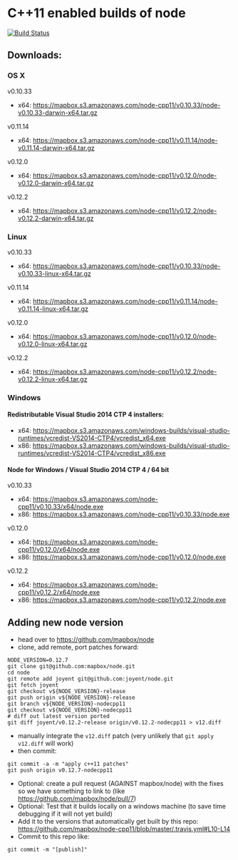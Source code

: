 # C++11 enabled builds of node

[![Build Status](https://travis-ci.org/mapbox/node-cpp11.svg?branch=master)](https://travis-ci.org/mapbox/node-cpp11)

## Downloads:

### OS X

v0.10.33
 - x64: https://mapbox.s3.amazonaws.com/node-cpp11/v0.10.33/node-v0.10.33-darwin-x64.tar.gz

v0.11.14
 - x64: https://mapbox.s3.amazonaws.com/node-cpp11/v0.11.14/node-v0.11.14-darwin-x64.tar.gz

v0.12.0
 - x64: https://mapbox.s3.amazonaws.com/node-cpp11/v0.12.0/node-v0.12.0-darwin-x64.tar.gz

v0.12.2
 - x64: https://mapbox.s3.amazonaws.com/node-cpp11/v0.12.2/node-v0.12.2-darwin-x64.tar.gz

### Linux

v0.10.33
 - x64: https://mapbox.s3.amazonaws.com/node-cpp11/v0.10.33/node-v0.10.33-linux-x64.tar.gz

v0.11.14
 - x64: https://mapbox.s3.amazonaws.com/node-cpp11/v0.11.14/node-v0.11.14-linux-x64.tar.gz

v0.12.0
 - x64: https://mapbox.s3.amazonaws.com/node-cpp11/v0.12.0/node-v0.12.0-linux-x64.tar.gz

v0.12.2
 - x64: https://mapbox.s3.amazonaws.com/node-cpp11/v0.12.2/node-v0.12.2-linux-x64.tar.gz

### Windows

#### Redistributable Visual Studio 2014 CTP 4 installers:
 - x64: https://mapbox.s3.amazonaws.com/windows-builds/visual-studio-runtimes/vcredist-VS2014-CTP4/vcredist_x64.exe 
 - x86: https://mapbox.s3.amazonaws.com/windows-builds/visual-studio-runtimes/vcredist-VS2014-CTP4/vcredist_x86.exe 

#### Node for Windows / Visual Studio 2014 CTP 4 / 64 bit

v0.10.33
 - x64: https://mapbox.s3.amazonaws.com/node-cpp11/v0.10.33/x64/node.exe
 - x86: https://mapbox.s3.amazonaws.com/node-cpp11/v0.10.33/node.exe

v0.12.0
 - x64: https://mapbox.s3.amazonaws.com/node-cpp11/v0.12.0/x64/node.exe
 - x86: https://mapbox.s3.amazonaws.com/node-cpp11/v0.12.0/node.exe

v0.12.2
 - x64: https://mapbox.s3.amazonaws.com/node-cpp11/v0.12.2/x64/node.exe
 - x86: https://mapbox.s3.amazonaws.com/node-cpp11/v0.12.2/node.exe

## Adding new node version

- head over to https://github.com/mapbox/node
- clone, add remote, port patches forward:

```
NODE_VERSION=0.12.7
git clone git@github.com:mapbox/node.git
cd node
git remote add joyent git@github.com:joyent/node.git
git fetch joyent
git checkout v${NODE_VERSION}-release
git push origin v${NODE_VERSION}-release
git branch v${NODE_VERSION}-nodecpp11
git checkout v${NODE_VERSION}-nodecpp11
# diff out latest version ported
git diff joyent/v0.12.2-release origin/v0.12.2-nodecpp11 > v12.diff
```

- manually integrate the `v12.diff` patch (very unlikely that `git apply v12.diff` will work)
- then commit:

```
git commit -a -m "apply c++11 patches"
git push origin v0.12.7-nodecpp11
```
- Optional: create a pull request (AGAINST mapbox/node) with the fixes so we have something to link to (like https://github.com/mapbox/node/pull/7)
- Optional: Test that it builds locally on a windows machine (to save time debugging if it will not yet build)
- Add it to the versions that automatically get built by this repo: https://github.com/mapbox/node-cpp11/blob/master/.travis.yml#L10-L14
- Commit to this repo like:

```
git commit -m "[publish]"
```